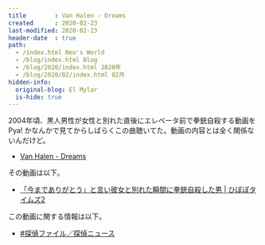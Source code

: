 ```yaml
---
title        : Van Halen - Dreams
created      : 2020-02-23
last-modified: 2020-02-23
header-date  : true
path:
  - /index.html Neo's World
  - /blog/index.html Blog
  - /blog/2020/index.html 2020年
  - /blog/2020/02/index.html 02月
hidden-info:
  original-blog: El Mylar
  is-hide: true
---
```


2004年頃、黒人男性が女性と別れた直後にエレベータ前で拳銃自殺する動画を Pya! かなんかで見てからしばらくこの曲聴いてた。動画の内容とは全く関係ないんだけど。

- [Van Halen - Dreams](https://youtube.com/watch?v=sZLKtjATZt0)

その動画は以下。

- [「今までありがとう」と言い彼女と別れた瞬間に拳銃自殺した男 | ひぽぽタイムズ2](http://hippopotimes.com/2012/11/20364299.html)

この動画に関する情報は以下。

- [#探偵ファイル／探偵ニュース](http://www.tanteifile.com/tamashii/scoop_2004/04/14_01/)
